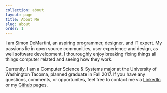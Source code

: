 ```yaml
---
collection: about
layout: page
title: About Me
slug: about
order: 1
---
```


I am Simon DeMartini, an aspiring programmer, designer, and IT expert. My passions lie in open source communities, user experience and design, as well software development. I thouroughly enjoy breaking fixing things all things computer related and seeing how they work.

Currently, I am a Computer Science & Systems major at the University of Washington Tacoma, planned graduate in Fall 2017. If you have any questions, comments, or opportunites, feel free to contact me via [LinkedIn](https://www.linkedin.com/in/simondemartini) or my [Github](https://github.com/simondemartini) pages.
